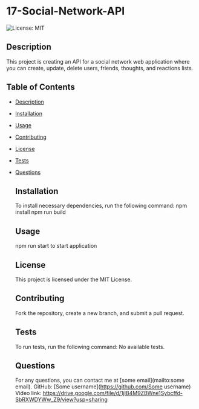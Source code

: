 # 17-Social-Network-API


![License: MIT](https://img.shields.io/badge/License-MIT-green)

  
  ## Description
  This project is creating an API for a social network web application where you can create, update, delete users, friends, thoughts, and reactions lists.   


  ## Table of Contents
- [Description](#description)
- [Installation](#installation)
- [Usage](#usage)
- [Contributing](#contributing)
- [License](#license)
- [Tests](#tests)
- [Questions](#questions)


  ## Installation
  To install necessary dependencies, run the following command:
  npm install
  npm run build


  ## Usage
  npm run start to start application


  ## License
  This project is licensed under the MIT License.


  ## Contributing
  Fork the repository, create a new branch, and submit a pull request.


  ## Tests
  To run tests, run the following command:
  No available tests.


  ## Questions
  For any questions, you can contact me at [some email](mailto:some email).
  GitHub: [Some username](https://github.com/Some username)
  Video link: https://drive.google.com/file/d/1jlB4M9ZBWne1Sybcffd-SbRXWDYWw_Z9/view?usp=sharing
